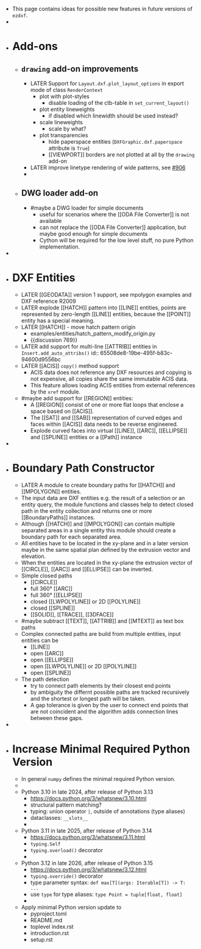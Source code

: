 - This page contains ideas for possible new features in future versions of `ezdxf`.
-
- # Add-ons
	- ## `drawing` add-on improvements
		- LATER Support for `Layout.dxf.plot_layout_options` in export mode of class `RenderContext`
			- plot with plot-styles
				- disable loading of the ctb-table in `set_current_layout()`
			- plot entity lineweights
				- if disabled which linewidth should be used instead?
			- scale lineweights
				- scale by what?
			- plot transparencies
				- hide paperspace entities (`DXFGraphic.dxf.paperspace` attribute is `True`)
				- [[VIEWPORT]] borders are not plotted at all by the `drawing` add-on
		- LATER improve linetype rendering of wide patterns, see [#906](https://github.com/mozman/ezdxf/issue/906)
		-
	- ## DWG loader add-on
		- #maybe a DWG loader for simple documents
			- useful for scenarios where the [[ODA File Converter]] is not available
			- can not replace the [[ODA File Converter]] application, but maybe good enough for simple documents
			- Cython will be required for the low level stuff, no pure Python implementation.
-
- # DXF Entities
	- LATER [[GEODATA]] version 1 support, see mpolygon examples and DXF reference R2009
	- LATER explode [[HATCH]] pattern into [[LINE]] entities, points are represented by zero-length [[LINE]] entities, because the [[POINT]] entity has a special meaning.
	- LATER [[HATCH]] - move hatch pattern origin
		- examples/entities/hatch_pattern_modify_origin.py
		- {{discussion 769}}
	- LATER add support for multi-line [[ATTRIB]] entities in `Insert.add_auto_attribs()`
	  id:: 65508de8-19be-495f-b83c-94600d9556bc
	- LATER [[ACIS]] `copy()` method support
		- ACIS data does not reference any DXF resources and copying is not expensive, all copies share the same immutable ACIS data.
		- This feature allows loading ACIS entities from external references by the `xref` module.
	- #maybe add support for [[REGION]] entities:
		- A [[REGION]] consist of one or more flat loops that enclose a space based on [[ACIS]].
		- The [[SAT]] and [[SAB]] representation of curved edges and faces within [[ACIS]] data needs to be reverse engineered.
		- Explode curved faces into virtual [[LINE]], [[ARC]], [[ELLIPSE]] and [[SPLINE]] entities or a [[Path]] instance
-
- # Boundary Path Constructor
	- LATER A module to create boundary paths for [[HATCH]] and [[MPOLYGON]] entities.
	- The input data are DXF entities e.g. the result of a selection or an entity query, the module functions and classes help to detect closed path in the entity collection and returns one or more [[BoundaryPaths]] instances.
	- Although [[HATCH]] and [[MPOLYGON]] can contain multiple separated areas in a single entity this module should create a boundary path for each separated area.
	- All entities have to be located in the xy-plane and in a later version maybe in the same spatial plan defined by the extrusion vector and elevation.
	- When the entities are located in the xy-plane the extrusion vector of [[CIRCLE]], [[ARC]] and [[ELLIPSE]] can be inverted.
	- Simple closed paths
		- [[CIRCLE]]
		- full 360° [[ARC]]
		- full 360° [[ELLIPSE]]
		- closed [[LWPOLYLINE]] or 2D [[POLYLINE]]
		- closed [[SPLINE]]
		- [[SOLID]], [[TRACE]], [[3DFACE]]
	- #maybe subtract [[TEXT]], [[ATTRIB]] and [[MTEXT]] as text box paths
	- Complex connected paths are build from multiple entities, input entities can be
		- [[LINE]]
		- open [[ARC]]
		- open [[ELLIPSE]]
		- open [[LWPOLYLINE]] or 2D [[POLYLINE]]
		- open [[SPLINE]]
	- The path detection
		- try to connect path elements by their closest end points
		- by ambiguity the differnt possible paths are tracked recursively and the shortest 
		  or longest path will be taken.
		- A gap tolerance is given by the user to connect end points that are not coincident and the algorithm adds connection lines between these gaps.
-
- # Increase Minimal Required Python Version
	- In general `numpy` defines the minimal required Python version.
	-
	- Python 3.10 in late 2024, after release of Python 3.13
		- https://docs.python.org/3/whatsnew/3.10.html
		- structural pattern matching?
		- typing: union operator `|`, outside of annotations (type aliases)
		- dataclasses: `__slots__`
		-
	- Python 3.11 in late 2025, after release of Python 3.14
		- https://docs.python.org/3/whatsnew/3.11.html
		- `typing.Self`
		- `typing.overload()` decorator
		-
	- Python 3.12 in late 2026, after release of Python 3.15
		- https://docs.python.org/3/whatsnew/3.12.html
		- `typing.override()` decorator
		- type parameter syntax: `def max[T](args: Iterable[T]) -> T: ...`
		- use `type` for type aliases: `type Point = tuple[float, float]`
		-
	- Apply minimal Python version update to
		- pyproject.toml
		- README.md
		- toplevel index.rst
		- introduction.rst
		- setup.rst